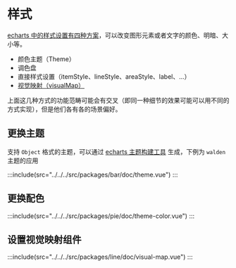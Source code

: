 # 样式

[echarts 中的样式设置有四种方案](https://echarts.apache.org/zh/tutorial.html#ECharts%20%E4%B8%AD%E7%9A%84%E6%A0%B7%E5%BC%8F%E7%AE%80%E4%BB%8B)，可以改变图形元素或者文字的颜色、明暗、大小等。

- 颜色主题（Theme）
- 调色盘
- 直接样式设置（itemStyle、lineStyle、areaStyle、label、...）
- [视觉映射（visualMap）](https://echarts.apache.org/zh/tutorial.html#%E6%95%B0%E6%8D%AE%E7%9A%84%E8%A7%86%E8%A7%89%E6%98%A0%E5%B0%84)

上面这几种方式的功能范畴可能会有交叉（即同一种细节的效果可能可以用不同的方式实现），但是他们各有各的场景偏好。

## 更换主题

支持 `Object` 格式的主题，可以通过 [echarts 主题构建工具](https://echarts.apache.org/zh/theme-builder/) 生成，下例为 `walden` 主题的应用

:::include(src="../../../src/packages/bar/doc/theme.vue")
:::

## 更换配色

:::include(src="../../../src/packages/pie/doc/theme-color.vue")
:::

## 设置视觉映射组件

:::include(src="../../../src/packages/line/doc/visual-map.vue")
:::
